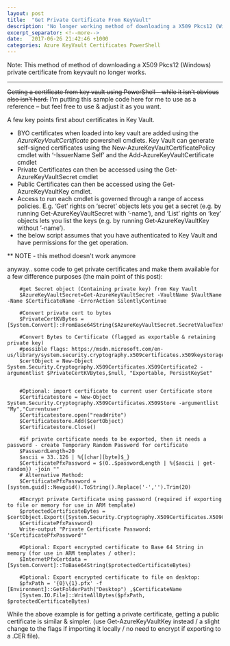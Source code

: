 ```yaml
---
layout: post
title:  "Get Private Certificate From KeyVault"
description: "No longer working method of downloading a X509 Pkcs12 (Windows) private certificate from keyvault"
excerpt_separator: <!--more-->
date:   2017-06-26 21:42:46 +1000
categories: Azure KeyVault Certificates PowerShell
---
```

Note: This method of method of downloading a X509 Pkcs12 (Windows) private certificate from keyvault no longer works.
<!--more-->

---

~~Getting a certificate from key vault using PowerShell – while it isn’t obvious also isn’t hard.~~
I’m putting this sample code here for me to use as a reference – but feel free to use & adjust it as you want.

A few key points first about certificates in Key Vault.
- BYO certificates when loaded into key vault are added using the *AzureKeyVaultCertificate* powershell cmdlets.
Key Vault can generate self-signed certificates using the New-AzureKeyVaultCertificatePolicy cmdlet with ‘-IssuerName Self’ and the Add-AzureKeyVaultCertificate cmdlet
- Private Certificates can then be accessed using the Get-AzureKeyVaultSecret cmdlet
- Public Certificates  can then be accessed using the Get-AzureKeyVaultKey cmdlet.
- Access to run each cmdlet is governed through a range of access policies. E.g. ‘Get’ rights on ‘secret’ objects lets you get a secret (e.g. by running Get-AzureKeyVaultSecret with ’-name’), and ‘List’ rights on ‘key’ objects lets you list the keys (e.g. by running Get-AzureKeyVaultKey without ’-name’).
- the below script assumes that you have authenticated to Key Vault and have permissions for the get operation.

** NOTE - this method doesn't work anymore

anyway.. some code to get private certificates and make them available for a few difference purposes (the main point of this post):

        #get Secret object (Containing private key) from Key Vault
        $AzureKeyVaultSecret=Get-AzureKeyVaultSecret -VaultName $VaultName -Name $CertificateName -ErrorAction SilentlyContinue

        #Convert private cert to bytes
        $PrivateCertKVBytes = [System.Convert]::FromBase64String($AzureKeyVaultSecret.SecretValueText)

        #Convert Bytes to Certificate (flagged as exportable & retaining private key)
        #possible flags: https://msdn.microsoft.com/en-us/library/system.security.cryptography.x509certificates.x509keystorageflags(v=vs.110).aspx
        $certObject = New-Object System.Security.Cryptography.X509Certificates.X509Certificate2 -argumentlist $PrivateCertKVBytes,$null, "Exportable, PersistKeySet"


        #Optional: import certificate to current user Certificate store
        $Certificatestore = New-Object System.Security.Cryptography.X509Certificates.X509Store -argumentlist "My","Currentuser"
        $Certificatestore.open("readWrite")
        $Certificatestore.Add($certObject)
        $Certificatestore.Close()

        #if private certificate needs to be exported, then it needs a password - create Temporary Random Password for certificate
        $PasswordLength=20
        $ascii = 33..126 | %{[char][byte]$_}
        $CertificatePfxPassword = $(0..$passwordLength | %{$ascii | get-random}) -join ""
        # Alternative Method:
        $CertificatePfxPassword = [system.guid]::Newguid().ToString().Replace('-','').Trim(20)

        #Encrypt private Certificate using password (required if exporting to file or memory for use in ARM template)
        $protectedCertificateBytes = $certObject.Export([System.Security.Cryptography.X509Certificates.X509ContentType]::Pkcs12,
        $CertificatePfxPassword)
        Write-output "Private Certificate Password: '$CertificatePfxPassword'"

        #Optional: Export encrypted certificate to Base 64 String in memory (for use in ARM templates / other):
        $InternetPfxCertdata = [System.Convert]::ToBase64String($protectedCertificateBytes)

        #Optional: Export encrypted certificate to file on desktop:
        $pfxPath = '{0}\{1}.pfx' -f [Environment]::GetFolderPath("Desktop") ,$CertificateName
        [System.IO.File]::WriteAllBytes($pfxPath, $protectedCertificateBytes)

While the above example is for getting a private certificate, getting a public certificate is similar & simpler. (use Get-AzureKeyVaultKey instead / a slight change to the flags if importing it locally / no need to encrypt if exporting to a .CER file).

